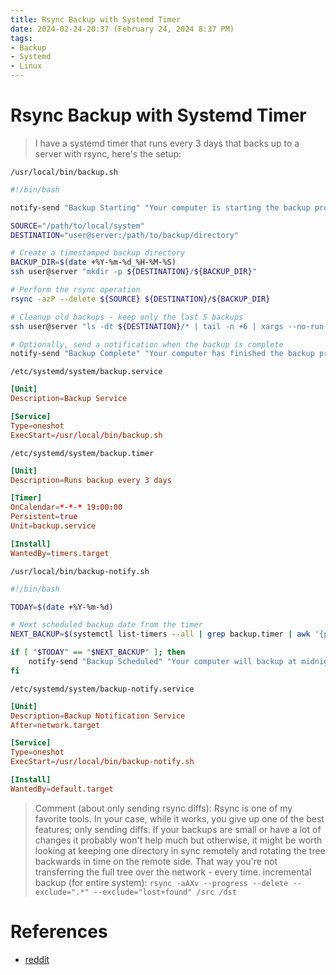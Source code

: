```yaml
---
title: Rsync Backup with Systemd Timer
date: 2024-02-24-20:37 (February 24, 2024 8:37 PM)
tags:
- Backup
- Systemd
- Linux
---
```


# Rsync Backup with Systemd Timer
> I have a systemd timer that runs every 3 days that backs up to a server with rsync, here's the setup:

`/usr/local/bin/backup.sh`

```bash
#!/bin/bash

notify-send "Backup Starting" "Your computer is starting the backup process."

SOURCE="/path/to/local/system"
DESTINATION="user@server:/path/to/backup/directory"

# Create a timestamped backup directory
BACKUP_DIR=$(date +%Y-%m-%d_%H-%M-%S)
ssh user@server "mkdir -p ${DESTINATION}/${BACKUP_DIR}"

# Perform the rsync operation
rsync -azP --delete ${SOURCE} ${DESTINATION}/${BACKUP_DIR}

# Cleanup old backups - keep only the last 5 backups
ssh user@server "ls -dt ${DESTINATION}/* | tail -n +6 | xargs --no-run-if-empty rm -rf"

# Optionally, send a notification when the backup is complete
notify-send "Backup Complete" "Your computer has finished the backup process."
```

`/etc/systemd/system/backup.service`
```toml
[Unit]
Description=Backup Service

[Service]
Type=oneshot
ExecStart=/usr/local/bin/backup.sh
```

`/etc/systemd/system/backup.timer`
```toml
[Unit]
Description=Runs backup every 3 days

[Timer]
OnCalendar=*-*-* 19:00:00
Persistent=true
Unit=backup.service

[Install]
WantedBy=timers.target
```
`/usr/local/bin/backup-notify.sh`
```bash
#!/bin/bash

TODAY=$(date +%Y-%m-%d)

# Next scheduled backup date from the timer
NEXT_BACKUP=$(systemctl list-timers --all | grep backup.timer | awk '{print $2}')

if [ "$TODAY" == "$NEXT_BACKUP" ]; then
    notify-send "Backup Scheduled" "Your computer will backup at midnight today."
fi
```

`/etc/systemd/system/backup-notify.service`
```toml
[Unit]
Description=Backup Notification Service
After=network.target

[Service]
Type=oneshot
ExecStart=/usr/local/bin/backup-notify.sh

[Install]
WantedBy=default.target
```

> Comment (about only sending rsync diffs):
  > Rsync is one of my favorite tools. In your case, while it works, you give up one of the best features; only sending diffs. If your backups are small or have a lot of changes it probably won't help much but otherwise, it might be worth looking at keeping one directory in sync remotely and rotating the tree backwards in time on the remote side. That way you're not transferring the full tree over the network - every time.
  > incremental backup (for entire system): `rsync -aAXv --progress --delete --exclude=".*" --exclude="lost+found" /src /dst`

# References
- [reddit](https://www.reddit.com/r/archlinux/comments/1ayd68v/comment/kru7cm6/?utm_source=share&utm_medium=web3x&utm_name=web3xcss&utm_term=1&utm_content=share_button)
